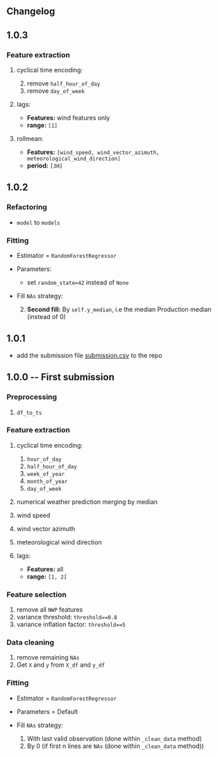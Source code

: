 ## Changelog

## 1.0.3

### Feature extraction

1. cyclical time encoding:

   2. remove ``half_hour_of_day``
   3. remove ``day_of_week``

2. lags:
   + **Features:** wind features only
   + **range:** ``[1]``

3. rollmean:
   + **Features:** ``[wind_speed, wind_vector_azimuth, meteorological_wind_direction]``
   + **period:** ``[3H]``

## 1.0.2

### Refactoring

+ ``model`` to ``models``

### Fitting

+ Estimator = ``RandomForestRegressor``
+ Parameters:

  + set ``random_state=42`` instead of ``None``
+ Fill ``NAs`` strategy:

  2. **Second fill:** By ``self.y_median``, i.e the median Production median (instead of 0)

## 1.0.1

+ add the submission file [submission.csv](results/submission.csv) to the repo

## 1.0.0 -- First submission

### Preprocessing

1. `df_to_ts`


### Feature extraction

1. cyclical time encoding:

   1. ``hour_of_day``
   2. ``half_hour_of_day``
   3. ``week_of_year``
   4. ``month_of_year``
   5. ``day_of_week``

2. numerical weather prediction merging by median
3. wind speed
4. wind vector azimuth
5. meteorological wind direction
6. lags:

   + **Features:** all
   + **range:** ``[1, 2]``

### Feature selection

1. remove all ``NWP`` features
2. variance threshold: ``threshold==0.8``
3. variance inflation factor: ``threshold==5``

### Data cleaning

1. remove remaining ``NAs``
2. Get ``X`` and ``y`` from ``X_df`` and ``y_df``

### Fitting

+ Estimator = ``RandomForestRegressor``
+ Parameters = Default
+ Fill ``NAs`` strategy:

  1. With last valid observation (done within ``_clean_data`` method)
  2. By 0 (if first n lines are ``NAs`` (done within ``_clean_data`` method))

